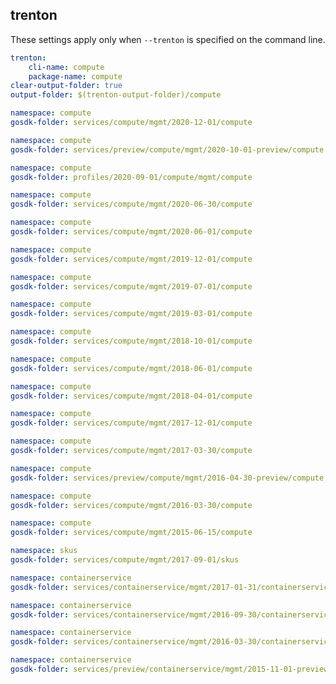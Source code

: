 
## trenton

These settings apply only when `--trenton` is specified on the command line.

``` yaml $(trenton)
trenton:
    cli-name: compute
    package-name: compute
clear-output-folder: true
output-folder: $(trenton-output-folder)/compute
```

```yaml $(tag)=='package-2020-12-01' && $(trenton)
namespace: compute
gosdk-folder: services/compute/mgmt/2020-12-01/compute
```

```yaml $(tag)=='package-2020-10-01-preview' && $(trenton)
namespace: compute
gosdk-folder: services/preview/compute/mgmt/2020-10-01-preview/compute
```

```yaml $(tag)=='profile-hybrid-2020-09-01' && $(trenton)
namespace: compute
gosdk-folder: profiles/2020-09-01/compute/mgmt/compute
```

```yaml $(tag)=='package-2020-06-30' && $(trenton)
namespace: compute
gosdk-folder: services/compute/mgmt/2020-06-30/compute
```

```yaml $(tag)=='package-2020-06-01' && $(trenton)
namespace: compute
gosdk-folder: services/compute/mgmt/2020-06-01/compute
```

```yaml $(tag)=='package-2019-12-01' && $(trenton)
namespace: compute
gosdk-folder: services/compute/mgmt/2019-12-01/compute
```

```yaml $(tag)=='package-2019-07' && $(trenton)
namespace: compute
gosdk-folder: services/compute/mgmt/2019-07-01/compute
```

```yaml $(tag)=='package-2019-03-01' && $(trenton)
namespace: compute
gosdk-folder: services/compute/mgmt/2019-03-01/compute
```

```yaml $(tag)=='package-2018-10-01' && $(trenton)
namespace: compute
gosdk-folder: services/compute/mgmt/2018-10-01/compute
```

```yaml $(tag)=='package-2018-06' && $(trenton)
namespace: compute
gosdk-folder: services/compute/mgmt/2018-06-01/compute
```

```yaml $(tag)=='package-compute-2018-04' && $(trenton)
namespace: compute
gosdk-folder: services/compute/mgmt/2018-04-01/compute
```

```yaml $(tag)=='package-compute-2017-12' && $(trenton)
namespace: compute
gosdk-folder: services/compute/mgmt/2017-12-01/compute
```

```yaml $(tag)=='package-compute-2017-03' && $(trenton)
namespace: compute
gosdk-folder: services/compute/mgmt/2017-03-30/compute
```

```yaml $(tag)=='package-compute-2016-04-preview' && $(trenton)
namespace: compute
gosdk-folder: services/preview/compute/mgmt/2016-04-30-preview/compute
```

```yaml $(tag)=='package-compute-2016-03' && $(trenton)
namespace: compute
gosdk-folder: services/compute/mgmt/2016-03-30/compute
```

```yaml $(tag)=='package-compute-2015-06' && $(trenton)
namespace: compute
gosdk-folder: services/compute/mgmt/2015-06-15/compute
```

```yaml $(tag)=='package-skus-2017-09' && $(trenton)
namespace: skus
gosdk-folder: services/compute/mgmt/2017-09-01/skus
```

```yaml $(tag)=='package-container-service-2017-01' && $(trenton)
namespace: containerservice
gosdk-folder: services/containerservice/mgmt/2017-01-31/containerservice
```

```yaml $(tag)=='package-container-service-2016-09' && $(trenton)
namespace: containerservice
gosdk-folder: services/containerservice/mgmt/2016-09-30/containerservice
```

```yaml $(tag)=='package-container-service-2016-03' && $(trenton)
namespace: containerservice
gosdk-folder: services/containerservice/mgmt/2016-03-30/containerservice
```

```yaml $(tag)=='package-container-service-2015-11-preview' && $(trenton)
namespace: containerservice
gosdk-folder: services/preview/containerservice/mgmt/2015-11-01-preview/containerservice
```
